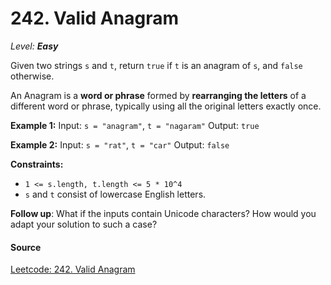 # 242. Valid Anagram

_Level: **Easy**_

Given two strings `s` and `t`, return `true` if `t` is an anagram of `s`, and `false` otherwise.

An Anagram is a **word or phrase** formed by **rearranging the letters** of a different word or phrase, typically using all the original letters exactly once.

**Example 1:**
Input: `s = "anagram"`, `t = "nagaram"`
Output: `true`

**Example 2:**
Input: `s = "rat"`, `t = "car"`
Output: `false`

**Constraints:**

- `1 <= s.length, t.length <= 5 * 10^4`
- `s` and `t` consist of lowercase English letters.

**Follow up**: What if the inputs contain Unicode characters? How would you adapt your solution to such a case?

#### Source

[Leetcode: 242. Valid Anagram](https://leetcode.com/problems/valid-anagram/)
